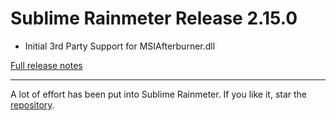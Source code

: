 # Sublime Rainmeter Release 2.15.0

* Initial 3rd Party Support for MSIAfterburner.dll

[Full release notes](https://github.com/thatsIch/sublime-rainmeter/releases/tag/2.15.0)

---

A lot of effort has been put into Sublime Rainmeter. If you like it, star the [repository](https://github.com/thatsIch/sublime-rainmeter).
